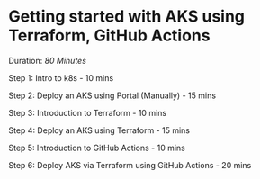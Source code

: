 # Getting started with AKS using Terraform, GitHub Actions

Duration: _80 Minutes_

Step 1: Intro to k8s - 10 mins

Step 2: Deploy an AKS using Portal (Manually) - 15 mins

Step 3: Introduction to Terraform - 10 mins

Step 4: Deploy an AKS using Terraform - 15 mins

Step 5: Introduction to GitHub Actions - 10 mins

Step 6: Deploy AKS via Terraform using GitHub Actions - 20 mins

